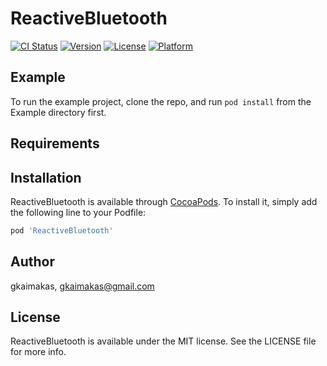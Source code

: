 # ReactiveBluetooth

[![CI Status](http://img.shields.io/travis/gkaimakas/ReactiveBluetooth.svg?style=flat)](https://travis-ci.org/gkaimakas/ReactiveBluetooth)
[![Version](https://img.shields.io/cocoapods/v/ReactiveBluetooth.svg?style=flat)](http://cocoapods.org/pods/ReactiveBluetooth)
[![License](https://img.shields.io/cocoapods/l/ReactiveBluetooth.svg?style=flat)](http://cocoapods.org/pods/ReactiveBluetooth)
[![Platform](https://img.shields.io/cocoapods/p/ReactiveBluetooth.svg?style=flat)](http://cocoapods.org/pods/ReactiveBluetooth)

## Example

To run the example project, clone the repo, and run `pod install` from the Example directory first.

## Requirements

## Installation

ReactiveBluetooth is available through [CocoaPods](http://cocoapods.org). To install
it, simply add the following line to your Podfile:

```ruby
pod 'ReactiveBluetooth'
```

## Author

gkaimakas, gkaimakas@gmail.com

## License

ReactiveBluetooth is available under the MIT license. See the LICENSE file for more info.
